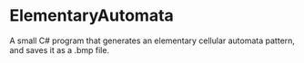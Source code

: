 # ElementaryAutomata
A small C# program that generates an elementary cellular automata pattern, and saves it as a .bmp file.
